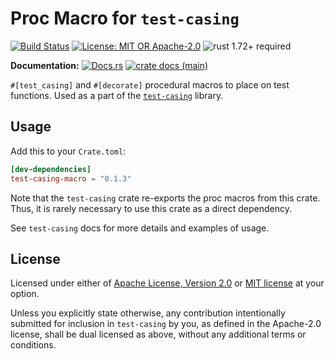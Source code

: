 # Proc Macro for `test-casing`

[![Build Status](https://github.com/slowli/test-casing/workflows/CI/badge.svg?branch=main)](https://github.com/slowli/test-casing/actions)
[![License: MIT OR Apache-2.0](https://img.shields.io/badge/License-MIT%2FApache--2.0-blue)](https://github.com/slowli/test-casing#license)
![rust 1.72+ required](https://img.shields.io/badge/rust-1.72+-blue.svg?label=Required%20Rust)

**Documentation:** [![Docs.rs](https://docs.rs/test-casing-macro/badge.svg)](https://docs.rs/test-casing-macro/)
[![crate docs (main)](https://img.shields.io/badge/main-yellow.svg?label=docs)](https://slowli.github.io/test-casing/test_casing_macro/)

`#[test_casing]` and `#[decorate]` procedural macros to place on test functions.
Used as a part of the [`test-casing`] library.

## Usage

Add this to your `Crate.toml`:

```toml
[dev-dependencies]
test-casing-macro = "0.1.3"
```

Note that the `test-casing` crate re-exports the proc macros from this crate. 
Thus, it is rarely necessary to use this crate as a direct dependency.

See `test-casing` docs for more details and examples of usage.

## License

Licensed under either of [Apache License, Version 2.0](LICENSE-APACHE)
or [MIT license](LICENSE-MIT) at your option.

Unless you explicitly state otherwise, any contribution intentionally submitted
for inclusion in `test-casing` by you, as defined in the Apache-2.0 license,
shall be dual licensed as above, without any additional terms or conditions.

[`test-casing`]: https://crates.io/crates/test-casing
